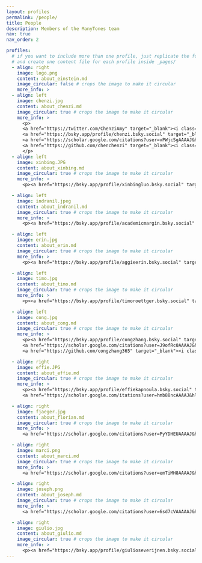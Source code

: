 ```yaml
---
layout: profiles
permalink: /people/
title: People
description: Members of the ManyTones team
nav: true
nav_order: 2

profiles:
  # if you want to include more than one profile, just replicate the following block
  # and create one content file for each profile inside _pages/
  - align: right
    image: logo.png
    content: about_einstein.md
    image_circular: false # crops the image to make it circular
    more_info: >
  - align: left
    image: chenzi.jpg
    content: about_chenzi.md
    image_circular: true # crops the image to make it circular
    more_info: >
      <p>
      <a href="https://twitter.com/ChenziAmy" target="_blank"><i class="fab fa-twitter"></i> </a>  
      <a href="https://bsky.app/profile/chenzi.bsky.social" target="_blank"><i class="fab fa-bluesky"></i> </a>  
      <a href="https://scholar.google.com/citations?user=vPWjcSgAAAAJ&hl=en" target="_blank"><i class="ai ai-google-scholar"></i> </a>  
      <a href="https://github.com/chenchenzi" target="_blank"><i class="fab fa-github"></i> </a>
      </p>
  - align: left
    image: xinbing.JPG
    content: about_xinbing.md
    image_circular: true # crops the image to make it circular
    more_info: >
      <p><a href="https://bsky.app/profile/xinbingluo.bsky.social" target="_blank"><i class="fab fa-bluesky"></i> </a></p>

  - align: left
    image: indranil.jpeg
    content: about_indranil.md
    image_circular: true # crops the image to make it circular
    more_info: >
      <p><a href="https://bsky.app/profile/academicmargin.bsky.social" target="_blank"><i class="fab fa-bluesky"></i> </a></p>

  - align: left
    image: erin.jpg
    content: about_erin.md
    image_circular: true # crops the image to make it circular
    more_info: >
      <p><a href="https://bsky.app/profile/aggieerin.bsky.social" target="_blank"><i class="fab fa-bluesky"></i> </a></p>

  - align: left
    image: timo.jpg
    content: about_timo.md
    image_circular: true # crops the image to make it circular
    more_info: >
      <p><a href="https://bsky.app/profile/timoroettger.bsky.social" target="_blank"><i class="fab fa-bluesky"></i> </a></p>

  - align: left
    image: cong.jpg
    content: about_cong.md
    image_circular: true # crops the image to make it circular
    more_info: >
      <p><a href="https://bsky.app/profile/congzhang.bsky.social" target="_blank"><i class="fab fa-bluesky"></i> </a>
      <a href="https://scholar.google.com/citations?user=J9ofRc0AAAAJ&hl=en" target="_blank"><i class="ai ai-google-scholar"></i> </a>
      <a href="https://github.com/congzhang365" target="_blank"><i class="fab fa-github"></i> </a></p>

  - align: right
    image: effie.JPG
    content: about_effie.md
    image_circular: true # crops the image to make it circular
    more_info: >
      <p><a href="https://bsky.app/profile/effiekapnoula.bsky.social" target="_blank"><i class="fab fa-bluesky"></i> </a></p>
      <a href="https://scholar.google.com/itations?user=hmb88ncAAAAJ&hl=en&oi=ao" target="_blank"><i class="ai ai-google-scholar"></i> </a>

  - align: right
    image: fjaeger.jpg
    content: about_florian.md
    image_circular: true # crops the image to make it circular
    more_info: >
      <a href="https://scholar.google.com/citations?user=PyYDHEUAAAAJ&hl=en" target="_blank"><i class="ai ai-google-scholar"></i> </a>

  - align: right
    image: marci.png
    content: about_marci.md
    image_circular: true # crops the image to make it circular
    more_info: >
      <a href="https://scholar.google.com/citations?user=emTiMH8AAAAJ&hl=en" target="_blank"><i class="ai ai-google-scholar"></i> </a>

  - align: right
    image: joseph.png
    content: about_joseph.md
    image_circular: true # crops the image to make it circular
    more_info: >
      <a href="https://scholar.google.com/citations?user=6sd7cVAAAAAJ&hl" target="_blank"><i class="ai ai-google-scholar"></i> </a>

  - align: right
    image: giulio.jpg
    content: about_giulio.md
    image_circular: true # crops the image to make it circular
    more_info: >
      <p><a href="https://bsky.app/profile/giulioseverijnen.bsky.social" target="_blank"><i class="fab fa-bluesky"></i> </a></p>
---
```

